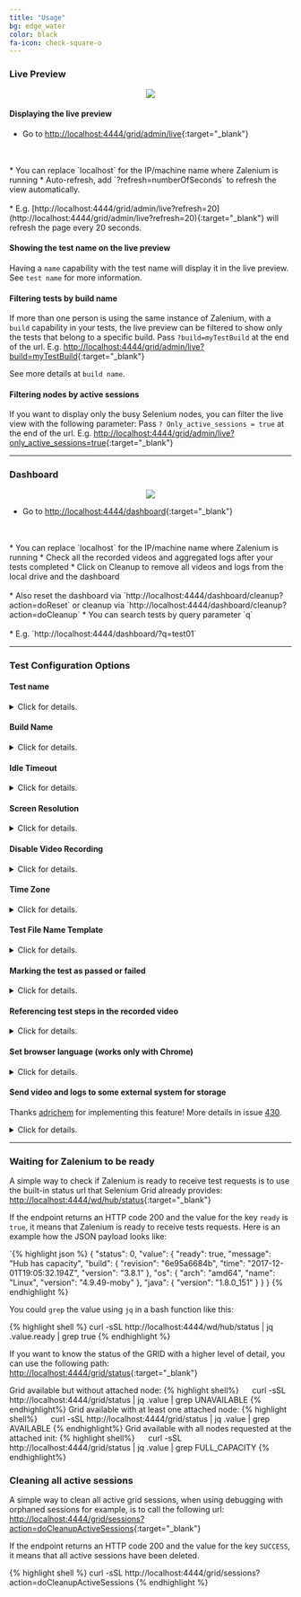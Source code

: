 ```yaml
---
title: "Usage"
bg: edge_water
color: black
fa-icon: check-square-o
---
```


### Live Preview

<p align="center">
  <img id="live-preview" src="img/live_preview.gif" />
</p>

#### Displaying the live preview
* Go to [http://localhost:4444/grid/admin/live](http://localhost:4444/grid/admin/live){:target="_blank"}
<br>
<br>    
  * You can replace `localhost` for the IP/machine name where Zalenium is running
* Auto-refresh, add `?refresh=numberOfSeconds` to refresh the view automatically.
<br>
<br>    
  * E.g. [http://localhost:4444/grid/admin/live?refresh=20](http://localhost:4444/grid/admin/live?refresh=20){:target="_blank"}
  will refresh the page every 20 seconds.

#### Showing the test name on the live preview
Having a `name` capability with the test name will display it in the live preview.
See `test name` for more information.

#### Filtering tests by build name
If more than one person is using the same instance of Zalenium, with a `build`
capability in your tests, the live preview can be filtered to show only the tests that belong to a specific build.
Pass `?build=myTestBuild` at the end of the url. E.g.
[http://localhost:4444/grid/admin/live?build=myTestBuild](http://localhost:4444/grid/admin/live?build=myTestBuild){:target="_blank"}

See more details at `build name`.

#### Filtering nodes by active sessions
If you want to display only the busy Selenium nodes, you can filter the live view with the following parameter:
Pass `? Only_active_sessions = true` at the end of the url. E.g.
[http://localhost:4444/grid/admin/live?only_active_sessions=true](http://localhost:4444/grid/admin/live?only_active_sessions=true){:target="_blank"}

***

### Dashboard

<p align="center">
  <img id="dashboard" src="img/dashboard.gif" />
</p>

* Go to [http://localhost:4444/dashboard](http://localhost:4444/dashboard){:target="_blank"}
<br>
<br>    
  * You can replace `localhost` for the IP/machine name where Zalenium is running
* Check all the recorded videos and aggregated logs after your tests completed
* Click on Cleanup to remove all videos and logs from the local drive and the dashboard
<br>
<br>    
  * Also reset the dashboard via `http://localhost:4444/dashboard/cleanup?action=doReset` or cleanup via `http://localhost:4444/dashboard/cleanup?action=doCleanup`
* You can search tests by query parameter `q`
<br>
<br>    
  * E.g. `http://localhost:4444/dashboard/?q=test01`

***

### Test Configuration Options

#### Test name
<details>
    <summary>Click for details.</summary>

    <div class="container m-2 p-2">
    Adding a <code>name</code> capability with the test name will do two things; it will
    be displayed in the live preview to help you identify where your test is running, and the video file will also
    use it in the file name. Example code in Java for the capability:

{% highlight java %}
    DesiredCapabilities desiredCapabilities = new DesiredCapabilities();
    desiredCapabilities.setCapability(CapabilityType.BROWSER_NAME, BrowserType.FIREFOX);
    desiredCapabilities.setCapability(CapabilityType.PLATFORM_NAME, Platform.LINUX);
    desiredCapabilities.setCapability("name", "myTestName");
{% endhighlight %}

    </div>

</details>    


#### Build Name
<details>
    <summary>Click for details.</summary>

    <div class="container m-2 p-2">
    Useful to filter the live preview and only display a group of tests belonging to the same build. Example code in Java
    for the capability:

{% highlight java %}
    DesiredCapabilities desiredCapabilities = new DesiredCapabilities();
    desiredCapabilities.setCapability(CapabilityType.BROWSER_NAME, BrowserType.CHROME);
    desiredCapabilities.setCapability(CapabilityType.PLATFORM_NAME, Platform.LINUX);
    desiredCapabilities.setCapability("build", "myTestBuild");
{% endhighlight %}

    </div>

</details>    



#### Idle Timeout
<details>
    <summary>Click for details.</summary>

    <div class="container m-2 p-2">
    By default, Zalenium allows a test to be idle up to 90 seconds. After that elapsed time, the session will be terminated,
    the node will be shutdown and the recorded video will be saved (if video recording is enabled). This prevents a test to
    run indefinitely after something went wrong. If you need to have a longer idle timeout, just set an
    <code>idleTimeout</code> capability in your test. Example code in Java for the
    capability (it sets the <code>idleTimeout</code> to 150 seconds):

{% highlight java %}
    DesiredCapabilities desiredCapabilities = new DesiredCapabilities();
    desiredCapabilities.setCapability(CapabilityType.BROWSER_NAME, BrowserType.FIREFOX);
    desiredCapabilities.setCapability(CapabilityType.PLATFORM_NAME, Platform.LINUX);
    desiredCapabilities.setCapability("idleTimeout", 150);
{% endhighlight %}

    </div>

</details>    

#### Screen Resolution
<details>
    <summary>Click for details.</summary>

    <div class="container m-2 p-2">
    You can pass a custom screen resolution for your test, just include a <code>screenResolution</code>
    with the desired value. E.g. <code>screenResolution=1280x1024</code>. Also supported for
    the same purpose <code>resolution</code> and
    <code>screen-resolution</code>. Example code in Java for the capability
    <code>screenResolution</code>

{% highlight java %}
    DesiredCapabilities desiredCapabilities = new DesiredCapabilities();
    desiredCapabilities.setCapability(CapabilityType.BROWSER_NAME, BrowserType.FIREFOX);
    desiredCapabilities.setCapability(CapabilityType.PLATFORM_NAME, Platform.LINUX);
    desiredCapabilities.setCapability("screenResolution", "1280x720");
{% endhighlight %}

    </div>

</details>    

#### Disable Video Recording
<details>
    <summary>Click for details.</summary>

    <div class="container m-2 p-2">
    It is possible to disable video recording (enabled by default) via test capabilities. Add a
    <code>recordVideo=false</code> capability and no video will be recorded. Example code
    in Java for the capability <code>recordVideo</code>

{% highlight java %}
    DesiredCapabilities desiredCapabilities = new DesiredCapabilities();
    desiredCapabilities.setCapability(CapabilityType.BROWSER_NAME, BrowserType.FIREFOX);
    desiredCapabilities.setCapability(CapabilityType.PLATFORM_NAME, Platform.LINUX);
    desiredCapabilities.setCapability("recordVideo", false);
{% endhighlight %}

    </div>

</details>    


#### Time Zone
<details>
    <summary>Click for details.</summary>

    <div class="container m-2 p-2">
    Run your test in a different time zone from the default one <code>Europe/Berlin</code>,
    just pass a capability <code>tz</code> with the desired value. E.g.
    <code>tz=America/Montreal</code>Example code in Java for the capability
    <code>tz</code>.

{% highlight java %}
    DesiredCapabilities desiredCapabilities = new DesiredCapabilities();
    desiredCapabilities.setCapability(CapabilityType.BROWSER_NAME, BrowserType.FIREFOX);
    desiredCapabilities.setCapability(CapabilityType.PLATFORM_NAME, Platform.LINUX);
    desiredCapabilities.setCapability("tz", "America/Montreal");
{% endhighlight %}

    </div>

</details>    

#### Test File Name Template
<details>
    <summary>Click for details.</summary>

    <div class="container m-2 p-2">
    Adding a <code>testFileNameTemplate</code> capability will save logs and video recording with file name format you prefer.
    Resulting file name can have invariable and variable text. You can find the list of variable text below:<br/><br/>

    {proxyName} - Zalenium|SauceLabs|BrowserStack|LambdaTest<br/>
    {testName} - The one added as "name" on capabilities, otherwise a session key<br/>
    {browser} - The browser name<br/>
    {platform} - OS where test runs<br/>
    {timestamp} - Timestamp of test initialization<br/>
    {seleniumSessionId} - The external sessionId provided to the test runner<br/>
    {testStatus} - Test result: COMPLETED|TIMEOUT|SUCCESS|FAILED<br/><br/>

    E.g.
    <code>myID_{browser}_{testStatus}</code> will result on video file name as "myID_chrome_COMPLETED.mp4".<br/>

    Default file name template is: {proxyName}_{testName}_{browser}_{platform}_{timestamp}_{testStatus}<br/>

    Example code in Java for the capability <code>testFileNameTemplate</code>.

{% highlight java %}
    DesiredCapabilities desiredCapabilities = new DesiredCapabilities();
    desiredCapabilities.setCapability(CapabilityType.BROWSER_NAME, BrowserType.FIREFOX);
    desiredCapabilities.setCapability(CapabilityType.PLATFORM_NAME, Platform.LINUX);
    desiredCapabilities.setCapability("testFileNameTemplate", "myID_{browser}_{testStatus}");
{% endhighlight %}

    </div>

</details>    

#### Marking the test as passed or failed
<details>
    <summary>Click for details.</summary>

    <div class="container m-2 p-2">
    By default, tests in Zalenium are marked in the dashboard either as COMPLETED (session finishes normally) or TIMEOUT
    (session was ended due to inactivity). You can mark the test as passed or failed based on the assertions you do on
    your side with your test framework, add a cookie from with the name <code>zaleniumTestPassed</code>
    with a value of <code>true</code> (if the test passes) or false (if the test fails).
    This could be done in the after method where you already know if the test passed or failed. Here is an example in Java:

{% highlight java %}
    Cookie cookie = new Cookie("zaleniumTestPassed", "true");
    webDriver.manage().addCookie(cookie);
{% endhighlight %}

    </div>

</details>    

#### Referencing test steps in the recorded video
<details>
    <summary>Click for details.</summary>

    <div class="container m-2 p-2">
    It is possible to reference your tests steps in the recorded video by passing their description to Zalenium via a
    cookie. For example, your test could go to the home page, search and add an article to the basket, go to the checkout,
    and pay. All this steps can be referenced in the video for a more simple debugging. You can pass the steps via messages
    with a cookie named <code>zaleniumMessage</code>. Here is an example in Java:

{% highlight java %}
    Cookie cookie = new Cookie("zaleniumMessage", "Go to home page");
    webDriver.manage().addCookie(cookie);
    webDriver.get("http://www.homepage.com");

    cookie = new Cookie("zaleniumMessage", "Search and add article to the basket");
    webDriver.manage().addCookie(cookie);
    /*
        Code performing WebDriver actions to search and add article to the basket.
     */

    cookie = new Cookie("zaleniumMessage", "Go to the checkout");
    webDriver.manage().addCookie(cookie);
    /*
        Code performing WebDriver actions to go to the checkout.
     */

    cookie = new Cookie("zaleniumMessage", "Pay");
    webDriver.manage().addCookie(cookie);
    /*
        Code performing WebDriver actions to pay.
     */

{% endhighlight %}

    </div>

</details>    


#### Set browser language (works only with Chrome)
<details>
    <summary>Click for details.</summary>

    <div class="container m-2 p-2">
    You can set the browser language when using Google Chrome, just pass the <code>ChromeOptions</code>
    variable with the language argument. Example code in Java :

{% highlight java %}
    DesiredCapabilities desiredCapabilities = DesiredCapabilities.chrome();
    ChromeOptions options = new ChromeOptions();
    options.addArguments("lang=en_GB");
    desiredCapabilities.setCapability(ChromeOptions.CAPABILITY, options);
{% endhighlight %}

    </div>

</details>    

#### Send video and logs to some external system for storage

Thanks [adrichem](https://github.com/adrichem) for implementing this feature! More details in issue [430](https://github.com/zalando/zalenium/issues/430).

<details>
    <summary>Click for details.</summary>

    Setting an environment variable tells Zalenium where to send the artifacts to the store:
    {% highlight shell %}
    REMOTE_DASHBOARD_HOST=http://artifact-store:4000
    {% endhighlight %}

    If that environment variable does not exist, then the local dashboard will be used and Zalenium will not send the artifacts to the store.
    <br>
    The tester can tell Zalenium to send arbitrary JSON metadata together with the files. Here's a snippet of C# code that does that:
{% highlight java %}
    this.Driver.Manage().Cookies.AddCookie(new Cookie("zaleniumMetadata", >JsonConvert.SerializeObject(Metadata)))
{% endhighlight %}

    Here is an <a href="https://github.com/adrichem/artifact-store">example</a> of the endpoint that can receive the requests.

</details>    


***

### Waiting for Zalenium to be ready
A simple way to check if Zalenium is ready to receive test requests is to use the built-in status url that Selenium
Grid already provides: [http://localhost:4444/wd/hub/status](http://localhost:4444/wd/hub/status){:target="_blank"}

If the endpoint returns an HTTP code 200 and the value for the key `ready` is `true`, it means that Zalenium is ready
to receive tests requests. Here is an example how the JSON payload looks like:

`{% highlight json %}
    {
      "status": 0,
      "value": {
        "ready": true,
        "message": "Hub has capacity",
        "build": {
          "revision": "6e95a6684b",
          "time": "2017-12-01T19:05:32.194Z",
          "version": "3.8.1"
        },
        "os": {
          "arch": "amd64",
          "name": "Linux",
          "version": "4.9.49-moby"
        },
        "java": {
          "version": "1.8.0_151"
        }
      }
    }
{% endhighlight %}

You could `grep` the value using `jq` in a bash function like this:

{% highlight shell %}
    curl -sSL http://localhost:4444/wd/hub/status | jq .value.ready | grep true
{% endhighlight %}

If you want to know the status of the GRID with a higher level of detail, you can use the following path:
[http://localhost:4444/grid/status](http://localhost:4444/grid/status){:target="_blank"}

Grid available but without attached node:
{% highlight shell%}
     curl -sSL http://localhost:4444/grid/status | jq .value | grep UNAVAILABLE
{% endhighlight%}
Grid available with at least one attached node:
{% highlight shell%}
     curl -sSL http://localhost:4444/grid/status | jq .value | grep AVAILABLE
{% endhighlight%}
Grid available with all nodes requested at the attached init:
{% highlight shell%}
     curl -sSL http://localhost:4444/grid/status | jq .value | grep FULL_CAPACITY
{% endhighlight%}

### Cleaning all active sessions
A simple way to clean all active grid sessions, when using debugging with orphaned sessions for example, is to call the following url:
[http://localhost:4444/grid/sessions?action=doCleanupActiveSessions](http://localhost:4444/grid/sessions?action=doCleanupActiveSessions){:target="_blank"}

If the endpoint returns an HTTP code 200 and the value for the key `SUCCESS`, it means that all active sessions have been deleted.

{% highlight shell %}
    curl -sSL http://localhost:4444/grid/sessions?action=doCleanupActiveSessions
{% endhighlight %}
